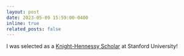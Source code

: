 ```yaml
---
layout: post
date: 2023-05-09 15:59:00-0400
inline: true
related_posts: false
---
```


I was selected as a [Knight-Hennessy Scholar](http://knight-hennessy.stanford.edu/) at Stanford University! 
